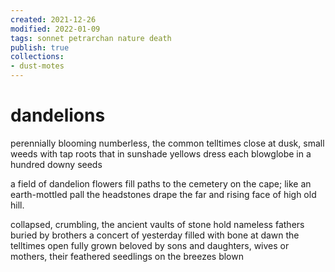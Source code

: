 ```yaml
---
created: 2021-12-26
modified: 2022-01-09
tags: sonnet petrarchan nature death
publish: true
collections:
- dust-motes
---
```


# dandelions

perennially blooming numberless,
the common telltimes close at dusk, small weeds
with tap roots that in sunshade yellows dress
each blowglobe in a hundred downy seeds

a field of dandelion flowers fill
paths to the cemetery on the cape;
like an earth-mottled pall the headstones drape
the far and rising face of high old hill.

collapsed, crumbling, the ancient vaults of stone
hold nameless fathers buried by brothers
a concert of yesterday filled with bone
at dawn the telltimes open fully grown
beloved by sons and daughters, wives or mothers,
their feathered seedlings on the breezes blown

